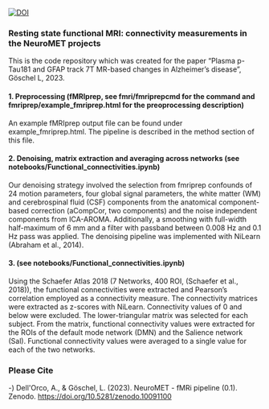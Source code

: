 

[![DOI](https://zenodo.org/badge/204970637.svg)](https://zenodo.org/doi/10.5281/zenodo.10091099)



### Resting state functional MRI: connectivity measurements in the NeuroMET projects
This is the code repository which was created for the paper “Plasma p-Tau181 and GFAP track 7T MR-based changes in Alzheimer’s disease”, Göschel L, 2023.

#### 1. Preprocessing (fMRIprep, see fmri/fmriprepcmd for the command and  fmriprep/example_fmriprep.html for the preoprocessing description)
An example fMRIprep output file can be found under example_fmriprep.html. The pipeline is described in the method section of this file.

#### 2. Denoising, matrix extraction and averaging across networks (see notebooks/Functional_connectivities.ipynb)
Our denoising strategy involved the selection from fmriprep confounds of 24 motion parameters, four global signal parameters, the white matter (WM) and cerebrospinal fluid (CSF) components from the anatomical component-based correction (aCompCor, two components) and the noise independent components from ICA-AROMA. Additionally, a smoothing with full-width half-maximum of 6 mm and a filter with passband between 0.008 Hz and 0.1 Hz pass was applied. The denoising pipeline was implemented with NiLearn (Abraham et al., 2014).

#### 3. (see notebooks/Functional_connectivities.ipynb)
Using the Schaefer Atlas 2018 (7 Networks, 400 ROI, (Schaefer et al., 2018)), the functional connectivities were extracted and Pearson’s correlation employed as a connectivity measure. The connectivity matrices were extracted as z-scores with NiLearn. Connectivity values of 0 and below were excluded. The lower-triangular matrix was selected for each subject. From the matrix, functional connectivity values were extracted for the ROIs of the default mode network (DMN) and the Salience network (Sal). Functional connectivity values were averaged to a single value for each of the two networks.

### Please Cite
-) Dell'Orco, A., & Göschel, L. (2023). NeuroMET - fMRi pipeline (0.1). Zenodo. https://doi.org/10.5281/zenodo.10091100
